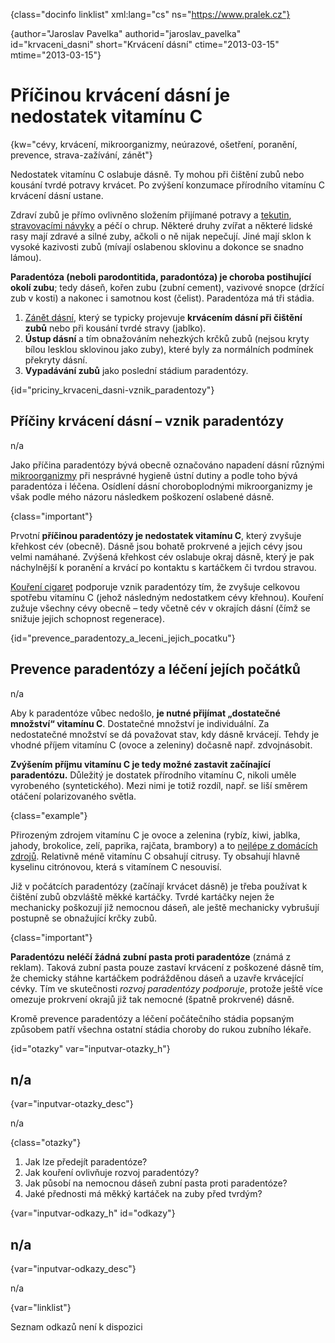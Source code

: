 
{class="docinfo linklist" xml:lang="cs" ns="https://www.pralek.cz"}

{author="Jaroslav Pavelka" authorid="jaroslav\_pavelka" id="krvaceni\_dasni" short="Krvácení dásní" ctime="2013-03-15" mtime="2013-03-15"}

# Příčinou krvácení dásní je nedostatek vitamínu C

{kw="cévy, krvácení, mikroorganizmy, neúrazové, ošetření, poranění, prevence, strava-zažívání, zánět"}

Nedostatek vitamínu C oslabuje dásně. Ty mohou při čištění zubů nebo kousání tvrdé potravy krvácet. Po zvýšení konzumace přírodního vitamínu C krvácení dásní ustane.

Zdraví zubů je přímo ovlivněno složením přijímané potravy a [tekutin][1], [stravovacími návyky][2] a péčí o chrup. Některé druhy zvířat a některé lidské rasy mají zdravé a silné zuby, ačkoli o ně nijak nepečují. Jiné mají sklon k vysoké kazivosti zubů (mívají oslabenou sklovinu a dokonce se snadno lámou).

**Paradentóza (neboli parodontitida, paradontóza) je choroba postihující okolí zubu**; tedy dáseň, kořen zubu (zubní cement), vazivové snopce (držící zub v kosti) a nakonec i samotnou kost (čelist). Paradentóza má tři stádia.

  1. [Zánět dásní][3], který se typicky projevuje **krvácením dásní při čištění zubů** nebo při kousání tvrdé stravy (jablko).
  2. **Ústup dásní** a tím obnažováním nehezkých krčků zubů (nejsou kryty bílou lesklou sklovinou jako zuby), které byly za normálních podmínek překryty dásní.
  3. **Vypadávání zubů** jako poslední stádium paradentózy.

{id="priciny\_krvaceni\_dasni-vznik_paradentozy"}

## Příčiny krvácení dásní – vznik paradentózy

n/a

Jako příčina paradentózy bývá obecně označováno napadení dásní různými [mikroorganizmy][4] při nesprávné hygieně ústní dutiny a podle toho bývá paradentóza i léčena. Osídlení dásní choroboplodnými mikroorganizmy je však podle mého názoru následkem poškození oslabené dásně.

{class="important"}

Prvotní **příčinou paradentózy je nedostatek vitamínu C**, který zvyšuje křehkost cév (obecně). Dásně jsou bohatě prokrvené a jejich cévy jsou velmi namáhané. Zvýšená křehkost cév oslabuje okraj dásně, který je pak náchylnější k poranění a krvácí po kontaktu s kartáčkem či tvrdou stravou.

[Kouření cigaret][5] podporuje vznik paradentózy tím, že zvyšuje celkovou spotřebu vitamínu C (jehož následným nedostatkem cévy křehnou). Kouření zužuje všechny cévy obecně – tedy včetně cév v okrajích dásní (čímž se snižuje jejich schopnost regenerace).

{id="prevence\_paradentozy\_a\_leceni\_jejich_pocatku"}

## Prevence paradentózy a léčení jejích počátků

n/a

Aby k paradentóze vůbec nedošlo, **je nutné přijímat „dostatečné množství“ vitamínu C**. Dostatečné množství je individuální. Za nedostatečné množství se dá považovat stav, kdy dásně krvácejí. Tehdy je vhodné příjem vitamínu C (ovoce a zeleniny) dočasně např. zdvojnásobit.

**Zvýšením příjmu vitamínu C je tedy možné zastavit začínající paradentózu.** Důležitý je dostatek přírodního vitamínu C, nikoli uměle vyrobeného (syntetického). Mezi nimi je totiž rozdíl, např. se liší směrem otáčení polarizovaného světla.

{class="example"}

Přirozeným zdrojem vitamínu C je ovoce a zelenina (rybíz, kiwi, jablka, jahody, brokolice, zelí, paprika, rajčata, brambory) a to [nejlépe z domácích zdrojů][2]. Relativně méně vitamínu C obsahují citrusy. Ty obsahují hlavně kyselinu citrónovou, která s vitamínem C nesouvisí.

Již v počátcích paradentózy (začínají krvácet dásně) je třeba používat k čištění zubů obzvláště měkké kartáčky. Tvrdé kartáčky nejen že mechanicky poškozují již nemocnou dáseň, ale ještě mechanicky vybrušují postupně se obnažující krčky zubů.

{class="important"}

**Paradentózu neléčí žádná zubní pasta proti paradentóze** (známá z reklam). Taková zubní pasta pouze zastaví krvácení z poškozené dásně tím, že chemicky stáhne kartáčkem podrážděnou dáseň a uzavře krvácející cévky. Tím ve skutečnosti _rozvoj paradentózy podporuje_, protože ještě více omezuje prokrvení okrajů již tak nemocné (špatně prokrvené) dásně.

Kromě prevence paradentózy a léčení počátečního stádia popsaným způsobem patří všechna ostatní stádia choroby do rukou zubního lékaře.

{id="otazky" var="inputvar-otazky_h"}

## n/a

{var="inputvar-otazky_desc"}

n/a

{class="otazky"}

  1. Jak lze předejít paradentóze?
  2. Jak kouření ovlivňuje rozvoj paradentózy?
  3. Jak působí na nemocnou dáseň zubní pasta proti paradentóze?
  4. Jaké přednosti má měkký kartáček na zuby před tvrdým?

{var="inputvar-odkazy_h" id="odkazy"}

## n/a

{var="inputvar-odkazy_desc"}

n/a

{var="linklist"}

Seznam odkazů není k dispozici

 [1]: vodni_rezim
 [2]: stravovaci_navyky
 [3]: zanet
 [4]: mikroorganizmy
 [5]: koureni_cigaret

